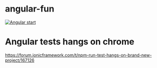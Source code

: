 # angular-fun

[![Angular start](https://github.com/starnowski/angular-fun/actions/workflows/angular-start.yml/badge.svg)](https://github.com/starnowski/angular-fun/actions/workflows/angular-start.yml)

# Angular tests hangs on chrome
https://forum.ionicframework.com/t/npm-run-test-hangs-on-brand-new-project/167126
